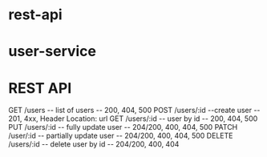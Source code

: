 # rest-api

# user-service

# REST API

GET /users -- list of users -- 200, 404, 500
POST /users/:id --create user -- 201, 4xx, Header Location: url
GET /users/:id -- user by id -- 200, 404, 500
PUT /users/:id -- fully update user -- 204/200, 400, 404, 500
PATCH /user/:id -- partially update user -- 204/200, 400, 404, 500
DELETE /users/:id -- delete user by id -- 204/200, 400, 404